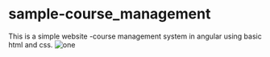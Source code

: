 # sample-course_management
This is a simple website -course management system in angular using basic html and css.
![one](https://github.com/RadSri12345/sample-course_management/assets/126675312/87adccc6-f4e9-4ea6-9877-54c72a54b3c1)

